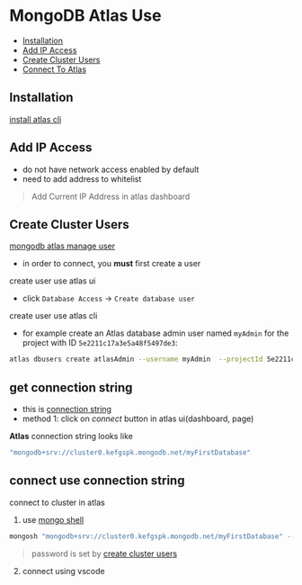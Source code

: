 # MongoDB Atlas Use

- [Installation](#installation)
- [Add IP Access](#add-ip-access)
- [Create Cluster Users](#create-cluster-users)
- [Connect To Atlas](#connect-to-atlas)

## Installation

[install atlas cli](mongodb-atlas-cli.md#install)

## Add IP Access

- do not have network access enabled by default
- need to add address to whitelist

> Add Current IP Address in atlas dashboard

## Create Cluster Users

[mongodb atlas manage user](mongodb-atlas-manage-user.md)

- in order to connect, you **must** first create a user

create user use atlas ui

- click `Database Access` -> `Create database user`

create user use atlas cli

- for example create an Atlas database admin user named `myAdmin` for the project with ID `5e2211c17a3e5a48f5497de3`:

```sh
atlas dbusers create atlasAdmin --username myAdmin  --projectId 5e2211c17a3e5a48f5497de3
```


## get **connection string**

- this is [connection string](mongodb-connect.md#connection-string)
- method 1: click on *connect* button in atlas ui(dashboard, page)

**Atlas** connection string looks like

```sh
"mongodb+srv://cluster0.kefgspk.mongodb.net/myFirstDatabase"
```

## connect use connection string

connect to cluster in atlas

1. use [mongo shell](mongodb-shell.md)

```sh
mongosh "mongodb+srv://cluster0.kefgspk.mongodb.net/myFirstDatabase" --apiVersion 1 --username root
```

> password is set by [create cluster users](#create-cluster-users)

2. connect using vscode


